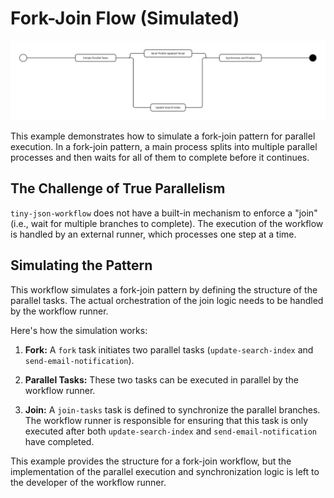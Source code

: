 # Fork-Join Flow (Simulated)

![alt text](.render.svg)

This example demonstrates how to simulate a fork-join pattern for parallel execution. In a fork-join pattern, a main process splits into multiple parallel processes and then waits for all of them to complete before it continues.

## The Challenge of True Parallelism

`tiny-json-workflow` does not have a built-in mechanism to enforce a "join" (i.e., wait for multiple branches to complete). The execution of the workflow is handled by an external runner, which processes one step at a time.

## Simulating the Pattern

This workflow simulates a fork-join pattern by defining the structure of the parallel tasks. The actual orchestration of the join logic needs to be handled by the workflow runner.

Here's how the simulation works:

1.  **Fork:** A `fork` task initiates two parallel tasks (`update-search-index` and `send-email-notification`).

2.  **Parallel Tasks:** These two tasks can be executed in parallel by the workflow runner.

3.  **Join:** A `join-tasks` task is defined to synchronize the parallel branches. The workflow runner is responsible for ensuring that this task is only executed after both `update-search-index` and `send-email-notification` have completed.

This example provides the structure for a fork-join workflow, but the implementation of the parallel execution and synchronization logic is left to the developer of the workflow runner.
